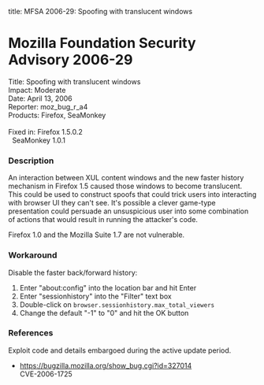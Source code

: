 title: MFSA 2006-29: Spoofing with translucent windows

<h1>Mozilla Foundation Security Advisory 2006-29</h1>

<p><span class="label">Title:</span>      Spoofing with translucent windows<br/>
<span class="label">Impact:</span>     Moderate<br/>
<span class="label">Date:</span>       April 13, 2006<br/>
<span class="label">Reporter:</span>   moz_bug_r_a4<br/>
<span class="label">Products:</span>   Firefox, SeaMonkey<br/>
<br/>
<span class="label">Fixed in:</span>   Firefox 1.5.0.2<br/>
<span class="label">&#160;</span>      SeaMonkey 1.0.1</p>

<h3>Description</h3>

<p>An interaction between XUL content windows and the new faster history
mechanism in Firefox 1.5 caused those windows to become translucent.
This could be used to construct spoofs that could trick users into
interacting with browser UI they can't see. It's possible a
clever game-type presentation could persuade an unsuspicious
user into some combination of actions that would result in
running the attacker's code.</p>

<p>Firefox 1.0 and the Mozilla Suite 1.7 are not vulnerable.</p>

<h3>Workaround</h3>

<p>Disable the faster back/forward history:</p>

<ol>
  <li>Enter "about:config" into the location bar and hit Enter</li>
  <li>Enter "sessionhistory" into the "Filter" text box</li>
  <li>Double-click on <code>browser.sessionhistory.max_total_viewers</code></li>
  <li>Change the default "-1" to "0" and hit the OK button</li>
</ol>

<h3>References</h3>

<p>Exploit code and details embargoed during the active update period.</p>

<ul>
<li><a href="https://bugzilla.mozilla.org/show_bug.cgi?id=327014">
https://bugzilla.mozilla.org/show_bug.cgi?id=327014</a><br/>
CVE-2006-1725</li>
</ul>



